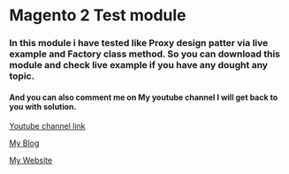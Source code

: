 # Magento 2 Test module

### In this module i have tested like Proxy design patter via live example and Factory class method. So you can download this module and check live example if you have any dought any topic. 

#### And you can also comment me on My youtube channel I will get back to you with solution. 
[Youtube channel link](https://www.youtube.com/channel/UChb7DM9SspzrUVh4hnWL50A)

[My Blog](https://php-scripts-form.blogspot.com/)

[My Website](http://mg2dev.com/)

